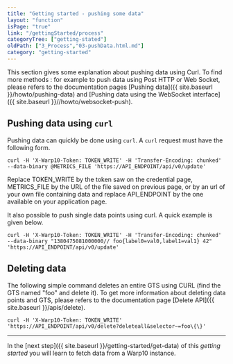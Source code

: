 ```yaml
---
title: "Getting started - pushing some data"
layout: "function"
isPage: "true"
link: "/gettingStarted/process"
categoryTree: ["getting-stated"]
oldPath: ["3_Process","03-pushData.html.md"]
category: "getting-started"
---
```



This section gives some explanation about pushing data using Curl. To find more methods : for example to push data using Post HTTP or Web Socket, please refers to the documentation pages [Pushing data]({{ site.baseurl }}/howto/pushing-data) and [Pushing data using the WebSocket interface]({{ site.baseurl }}//howto/websocket-push).

## Pushing data using `curl` ##

Pushing data can quickly be done using `curl`. A `curl` request must have the following form.

```
curl -H 'X-Warp10-Token: TOKEN_WRITE' -H 'Transfer-Encoding: chunked' --data-binary @METRICS_FILE 'https://API_ENDPOINT/api/v0/update'
```

Replace TOKEN_WRITE by the token saw on the credential page, METRICS_FILE by the URL of the file saved on previous page, or by an url of your own file containing data and replace API_ENDPOINT by the one available on your application page.

It also possible to push single data points using curl. A quick example is given below.

```
curl -H 'X-Warp10-Token: TOKEN_WRITE' -H 'Transfer-Encoding: chunked' --data-binary "1380475081000000// foo{label0=val0,label1=val1} 42" 'https://API_ENDPOINT/api/v0/update'
```

## Deleting data ##

The following simple command deletes an entire GTS using CURL (find the GTS named "foo" and delete it). To get more information about deleting data points and GTS, please refers to the documentation page [Delete API]({{ site.baseurl }}/apis/delete).

```
curl -H 'X-Warp10-Token: TOKEN_WRITE' 'https://API_ENDPOINT/api/v0/delete?deleteall&selector~=foo\{\}'
```

-----------------------------------

In the [next step]({{ site.baseurl }}/getting-started/get-data) of this *getting started* you will learn to fetch data from a Warp10 instance.
